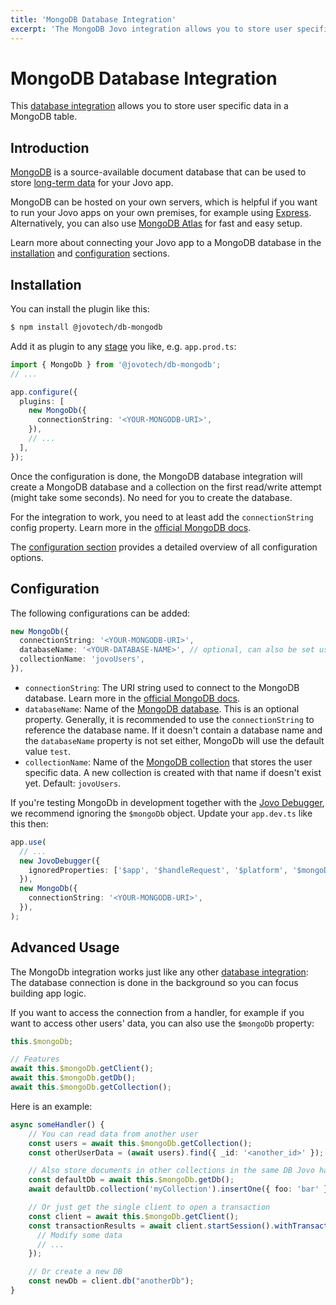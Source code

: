 ```yaml
---
title: 'MongoDB Database Integration'
excerpt: 'The MongoDB Jovo integration allows you to store user specific data and more in a MongoDB database.'
---
```


# MongoDB Database Integration

This [database integration](https://www.jovo.tech/docs/databases) allows you to store user specific data in a MongoDB table.

## Introduction

[MongoDB](https://www.mongodb.com/) is a source-available document database that can be used to store [long-term data](https://www.jovo.tech/docs/data#long-term-data-storage) for your Jovo app.

MongoDB can be hosted on your own servers, which is helpful if you want to run your Jovo apps on your own premises, for example using [Express](https://www.jovo.tech/marketplace/server-express). Alternatively, you can also use [MongoDB Atlas](https://www.mongodb.com/atlas/database) for fast and easy setup.

Learn more about connecting your Jovo app to a MongoDB database in the [installation](#installation) and [configuration](#configuration) sections.

## Installation

You can install the plugin like this:

```sh
$ npm install @jovotech/db-mongodb
```

Add it as plugin to any [stage](https://www.jovo.tech/docs/staging) you like, e.g. `app.prod.ts`:

```typescript
import { MongoDb } from '@jovotech/db-mongodb';
// ...

app.configure({
  plugins: [
    new MongoDb({
      connectionString: '<YOUR-MONGODB-URI>',
    }),
    // ...
  ],
});
```

Once the configuration is done, the MongoDB database integration will create a MongoDB database and a collection on the first read/write attempt (might take some seconds). No need for you to create the database.

For the integration to work, you need to at least add the `connectionString` config property. Learn more in the [official MongoDB docs](https://docs.mongodb.com/manual/reference/connection-string/).

The [configuration section](#configuration) provides a detailed overview of all configuration options.

## Configuration

The following configurations can be added:

```typescript
new MongoDb({
  connectionString: '<YOUR-MONGODB-URI>',
  databaseName: '<YOUR-DATABASE-NAME>', // optional, can also be set using connectionString
  collectionName: 'jovoUsers',
}),
```

- `connectionString`: The URI string used to connect to the MongoDB database. Learn more in the [official MongoDB docs](https://docs.mongodb.com/manual/reference/connection-string/).
- `databaseName`: Name of the [MongoDB database](https://docs.mongodb.com/manual/core/databases-and-collections/#databases). This is an optional property. Generally, it is recommended to use the `connectionString` to reference the database name. If it doesn't contain a database name and the `databaseName` property is not set either, MongoDb will use the default value `test`.
- `collectionName`: Name of the [MongoDB collection](https://docs.mongodb.com/manual/core/databases-and-collections/#collections) that stores the user specific data. A new collection is created with that name if doesn't exist yet. Default: `jovoUsers`.

If you're testing MongoDb in development together with the [Jovo Debugger](https://www.jovo.tech/docs/debugger), we recommend ignoring the `$mongoDb` object. Update your `app.dev.ts` like this then:

```typescript
app.use(
  // ...
  new JovoDebugger({
    ignoredProperties: ['$app', '$handleRequest', '$platform', '$mongoDb'],
  }),
  new MongoDb({
    connectionString: '<YOUR-MONGODB-URI>',
  }),
);
```

## Advanced Usage

The MongoDb integration works just like any other [database integration](https://www.jovo.tech/docs/databases): The database connection is done in the background so you can focus building app logic.

If you want to access the connection from a handler, for example if you want to access other users' data, you can also use the `$mongoDb` property:

```typescript
this.$mongoDb;

// Features
await this.$mongoDb.getClient();
await this.$mongoDb.getDb();
await this.$mongoDb.getCollection();
```

Here is an example:

```typescript
async someHandler() {
    // You can read data from another user
    const users = await this.$mongoDb.getCollection();
    const otherUserData = (await users).find({ _id: '<another_id>' });

    // Also store documents in other collections in the same DB Jovo handles users
    const defaultDb = await this.$mongoDb.getDb();
    await defaultDb.collection('myCollection').insertOne({ foo: 'bar' });

    // Or just get the single client to open a transaction
    const client = await this.$mongoDb.getClient();
    const transactionResults = await client.startSession().withTransaction(async () => {
      // Modify some data
      // ...
    });

    // Or create a new DB
    const newDb = client.db("anotherDb");
}
```
